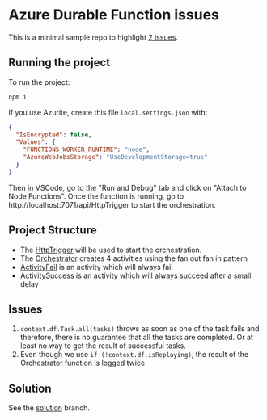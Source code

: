 # Azure Durable Function issues

This is a minimal sample repo to highlight [2 issues](#issues).

## Running the project

To run the project:

```sh
npm i
```

If you use Azurite, create this file `local.settings.json` with:

```json
{
  "IsEncrypted": false,
  "Values": {
    "FUNCTIONS_WORKER_RUNTIME": "node",
    "AzureWebJobsStorage": "UseDevelopmentStorage=true"
  }
}
```

Then in VSCode, go to the "Run and Debug" tab and click on "Attach to Node Functions".
Once the function is running, go to http://localhost:7071/api/HttpTrigger to start the orchestration.

## Project Structure

- The [HttpTrigger](HttpTrigger/index.ts) will be used to start the orchestration.
- The [Orchestrator](Orchestrator/index.ts) creates 4 activities using the fan out fan in pattern
- [ActivityFail](ActivityFail/index.ts) is an activity which will always fail
- [ActivitySuccess](ActivitySuccess/index.ts) is an activity which will always succeed after a small delay

## Issues

1. `context.df.Task.all(tasks)` throws as soon as one of the task fails and therefore, there is no guarantee that all the tasks are completed. Or at least no way to get the result of successful tasks.
2. Even though we use `if (!context.df.isReplaying)`, the result of the Orchestrator function is logged twice

## Solution

See the [solution](https://github.com/GP4cK/azure-durable-task-all-bug/tree/solution) branch.
